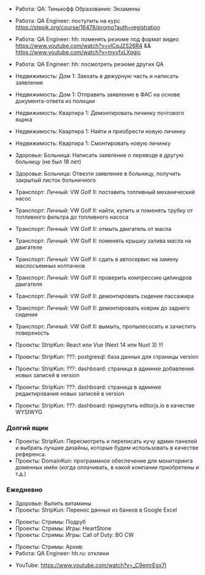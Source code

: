 - Работа: QA: Тинькофф Образование: Экзамены

- Работа: QA Engineer: поступить на курс https://stepik.org/course/16478/promo?auth=registration
- Работа: QA Engineer: hh: поменять резюме под формат видео https://www.youtube.com/watch?v=vlCqJ2S26R4 && https://www.youtube.com/watch?v=mvvfxLXqgic
- Работа: QA Engineer: hh: посмотреть резюме других QA

- Недвижимость: Дом 1: Заехать в дежурную часть и написать заявление
- Недвижимость: Дом 1: Отправить заявление в ФАС на основе документа-ответа из полиции

- Недвижимость: Квартира 1: Демонтировать личинку почтового ящика
- Недвижимость: Квартира 1: Найти и приобрести новую личинку
- Недвижимость: Квартира 1: Смонтировать новую личинку

- Здоровье: Больница: Написать заявление о переводе в другую больницу (не был 18 лет)
- Здоровье: Больница: Отвезти заявление в больницу, получить закрытый листок больничного

- Транспорт: Личный: VW Golf II: поставить топливный механический насос
- Транспорт: Личный: VW Golf II: найти, купить и поменять трубку от топливного фильтра до топливного насоса
- Транспорт: Личный: VW Golf II: отмыть двигатель от масла
- Транспорт: Личный: VW Golf II: поменять крышку залива масла на двигателе
- Транспорт: Личный: VW Golf II: сдать в автосервис на замену маслосъемных колпачков
- Транспорт: Личный: VW Golf II: проверить компрессию цилиндров двигателя
- Транспорт: Личный: VW Golf II: демонтировать сидение пассажира
- Транспорт: Личный: VW Golf II: демонтировать коврик до заднего сидения
- Транспорт: Личный: VW Golf II: вымыть, пропылесосить и зачистить поверхность

- Проекты: StripKun: React или Vue (Next 14 или Nuxt 3) !!!
- Проекты: StripKun: ???: postgresql: база данных для страницы version
- Проекты: StripKun: ???: dashboard: страница в админке добавления новых записей в version
- Проекты: StripKun: ???: dashboard: страница в админке редактирования новых записей в version
- Проекты: StripKun: ???: dashboard: прикрутить editorjs.io в качестве WYSIWYG

### Долгий ящик

- Проекты: StripKun: Пересмотреть и переписать кучу админ панелей и выбрать лучшие дизайны, которые будем использовать в качестве референса.
- Проекты: DomainKun: программное обеспечение для мониторинга доменных имён (когда оплачивать, в какой компании приобретены и т.д.)

### Ежедневно
- Здоровье: Выпить витамины
- Проекты: StripKun: Перенос данных из банков в Google Excel
+ Проекты: Стримы: Подруб
+ Проекты: Стримы: Игры: HeartStone
+ Проекты: Стримы: Игры: Call of Duty: BO CW
- Проекты: Стримы: Архив: 
- Работа: QA Engineer: hh.ru: отклики
+ YouTube: https://www.youtube.com/watch?v=_C9emrEgx7I